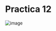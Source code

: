 # Practica 12
![image](https://github.com/Carlos-DanielCardenas/Practica-12/assets/148377835/de497366-b2e8-409c-9f98-af036ae0da2a)
